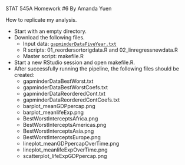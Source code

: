 STAT 545A Homework #6
By Amanda Yuen

How to replicate my analysis.

* Start with an empty directory.
* Download the following files.
  - Input data: [`gapminderDataFiveYear.txt`](https://raw.github.com/amandammor/STAT545A-Homework-6/master/gapminderDataFiveYear.txt)
  - R scripts: 01_reordersortorigdata.R and 02_linregressnewdata.R
  - Master script: makefile.R 
* Start a new RStudio session and open makefile.R.
* After successfully running the pipeline, the following files should be created:
  - gapminderDataBestWorst.txt  
  - gapminderDataBestWorstCoefs.txt
  - gapminderDataReorderedCont.txt
  - gapminderDataReorderedContCoefs.txt
  - barplot_meanGDPpercap.png
  - barplot_meanlifeExp.png
  - BestWorstInterceptsAfrica.png
  - BestWorstInterceptsAmericas.png
  - BestWorstInterceptsAsia.png
  - BestWorstInterceptsEurope.png
  - lineplot_meanGDPpercapOverTime.png
  - lineplot_meanlifeExpOverTime.png
  - scatterplot_lifeExpGDPpercap.png

